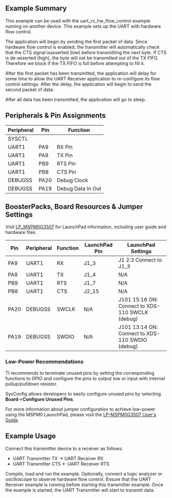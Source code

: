 ## Example Summary

This example can be used with the uart_rx_hw_flow_control example running on another device.
This example sets up the UART with hardware flow control.

The application will begin by sending the first packet of data.
Since hardware flow control is enabled, the transmitter will automatically check that the CTS signal isasserted (low) before transmitting the next byte.
If CTS is de-asserted (high), the byte will not be transmitted out of the TX FIFO. Therefore we block if the TX FIFO is full before attempting to fill it.

After the first packet has been transmitted, the application will delay for some time to allow the UART Receiver application to re-configure its flow control settings.
After the delay, the application will begin to send the second packet of data.

After all data has been transmitted, the application will go to sleep.

## Peripherals & Pin Assignments

| Peripheral | Pin | Function |
| --- | --- | --- |
| SYSCTL |  |  |
| UART1 | PA9 | RX Pin |
| UART1 | PA8 | TX Pin |
| UART1 | PB9 | RTS Pin |
| UART1 | PB8 | CTS Pin |
| DEBUGSS | PA20 | Debug Clock |
| DEBUGSS | PA19 | Debug Data In Out |

## BoosterPacks, Board Resources & Jumper Settings

Visit [LP_MSPM0G3507](https://www.ti.com/tool/LP-MSPM0G3507) for LaunchPad information, including user guide and hardware files.

| Pin | Peripheral | Function | LaunchPad Pin | LaunchPad Settings |
| --- | --- | --- | --- | --- |
| PA9 | UART1 | RX | J1_3 | J1 2:3 Connect to J1_3 |
| PA8 | UART1 | TX | J1_4 | N/A |
| PB9 | UART1 | RTS | J1_7 | N/A |
| PB8 | UART1 | CTS | J2_15 | N/A |
| PA20 | DEBUGSS | SWCLK | N/A | J101 15:16 ON: Connect to XDS-110 SWCLK (debug) |
| PA19 | DEBUGSS | SWDIO | N/A | J101 13:14 ON: Connect to XDS-110 SWDIO (debug) |

### Low-Power Recommendations
TI recommends to terminate unused pins by setting the corresponding functions to
GPIO and configure the pins to output low or input with internal
pullup/pulldown resistor.

SysConfig allows developers to easily configure unused pins by selecting **Board**→**Configure Unused Pins**.

For more information about jumper configuration to achieve low-power using the
MSPM0 LaunchPad, please visit the [LP-MSPM0G3507 User's Guide](https://www.ti.com/lit/slau846).

## Example Usage
Connect this transmitter device to a receiver as follows:
- UART Transmitter TX  -> UART Receiver RX
- UART Transmitter CTS <- UART Receiver RTS

Compile, load and run the example.
Optionally, connect a logic analyzer or oscilloscope to observe hardware flow control.
Ensure that the UART Receiver example is running before starting this transmitter example.
Once the example is started, the UART Transmitter will start to transmit data.
